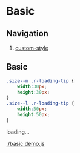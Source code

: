# Basic

## Navigation

1. [custom-style](./custom-style.md)

## Basic

````css
.size--m .r-loading-tip {
    width:30px;
    height:30px;
}
.size--l .r-loading-tip {
    width:50px;
    height:50px;
}
````

<div id="example__basic_node" class="fast-flow-demo">loading...</div>

[./basic.demo.js](./basic.demo.js)
